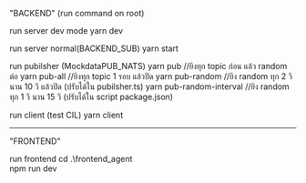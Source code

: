"BACKEND" (run command on root)

run server dev mode
yarn dev

run server normal(BACKEND_SUB)
yarn start

run pubilsher (MockdataPUB_NATS)
yarn pub //ยิงทุก topic ก่อน แล้ว random ต่อ
yarn pub-all //ยิงทุก topic 1 รอบ แล้วปิด
yarn pub-random //ยิง random ทุก 2 วิ นาน 10 วิ แล้วปิด (ปรับได้ใน pubilsher.ts)
yarn pub-random-interval //ยิง random ทุก 1 วิ นาน 15 วิ (ปรับได้ใน script package.json)

run client (test CIL)
yarn client

----------------------------------------------------------------

"FRONTEND"

run frontend
cd .\frontend_agent\
npm run dev
